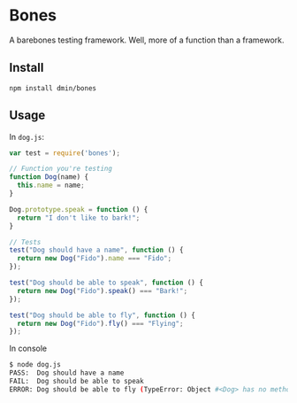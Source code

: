 # Bones

A barebones testing framework. Well, more of a function than a framework.

## Install

`npm install dmin/bones`

## Usage

In `dog.js`:

```javascript
var test = require('bones');

// Function you're testing
function Dog(name) {
  this.name = name;
}

Dog.prototype.speak = function () {
  return "I don't like to bark!";
}

// Tests
test("Dog should have a name", function () {
  return new Dog("Fido").name === "Fido";
});

test("Dog should be able to speak", function () {
  return new Dog("Fido").speak() === "Bark!";
});

test("Dog should be able to fly", function () {
  return new Dog("Fido").fly() === "Flying";
});
```

In console

```bash
$ node dog.js
PASS:  Dog should have a name
FAIL:  Dog should be able to speak
ERROR: Dog should be able to fly (TypeError: Object #<Dog> has no method 'fly')
```

